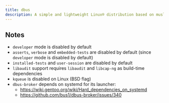 ```yaml
---
title: dbus
description: A simple and lightweight Linux® distribution based on musl libc and toybox
---
```


## Notes
- `developer` mode is disabled by default
- `asserts`, `verbose` and `embedded-tests` are disabled by default (since `developer` mode is disabled by default)
- `installed-tests` and `user-session` are disabled by default
- `libaudit` support requires `libaudit` and `libcap-ng` as build-time dependencies
- `kqueue` is disabled on Linux (BSD flag)
- `dbus-broker` depends on systemd for its launcher:
  - https://wiki.gentoo.org/wiki/Hard_dependencies_on_systemd
  - https://github.com/bus1/dbus-broker/issues/340
